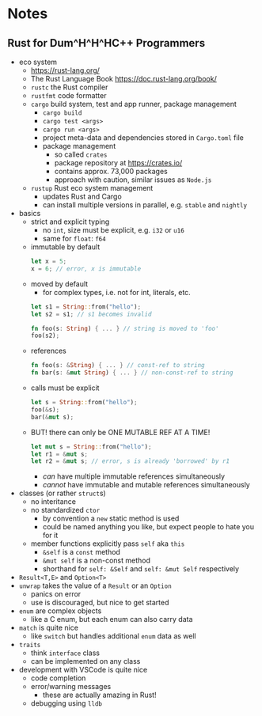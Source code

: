 # Notes

## Rust for Dum^H^H^HC++ Programmers

- eco system
  - https://rust-lang.org/
  - The Rust Language Book https://doc.rust-lang.org/book/
  - `rustc` the Rust compiler
  - `rustfmt` code formatter
  - `cargo` build system, test and app runner, package management
    - `cargo build`
    - `cargo test <args>`
    - `cargo run <args>`
    - project meta-data and dependencies stored in `Cargo.toml` file
    - package management
      - so called `crates`
      - package repository at https://crates.io/
      - contains approx. 73,000 packages
      - approach with caution, similar issues as `Node.js`
  - `rustup` Rust eco system management
    - updates Rust and Cargo
    - can install multiple versions in parallel, e.g. `stable` and `nightly`
- basics
  - strict and explicit typing
    - no `int`, size must be explicit, e.g. `i32` or `u16`
    - same for `float`: `f64`
  - immutable by default
    ```rust
    let x = 5;
    x = 6; // error, x is immutable
    ```
  - moved by default
    - for complex types, i.e. not for int, literals, etc.
    ```rust
    let s1 = String::from("hello");
    let s2 = s1; // s1 becomes invalid

    fn foo(s: String) { ... } // string is moved to 'foo'
    foo(s2);
    ```
  - references
    ```rust
    fn foo(s: &String) { ... } // const-ref to string
    fn bar(s: &mut String) { ... } // non-const-ref to string
    ```
  - calls must be explicit
    ```rust
    let s = String::from("hello");
    foo(&s);
    bar(&mut s);
    ```
  - BUT! there can only be ONE MUTABLE REF AT A TIME!
    ```rust
    let mut s = String::from("hello");
    let r1 = &mut s;
    let r2 = &mut s; // error, s is already 'borrowed' by r1
    ```
    - *can* have multiple immutable references simultaneously
    - *cannot* have immutable and mutable references simultaneously
- classes (or rather `struct`s)
  - no interitance
  - no standardized `ctor`
    - by convention a `new` static method is used
    - could be named anything you like, but expect people to hate you for it
  - member functions explicitly pass `self` aka `this`
    - `&self` is a `const` method
    - `&mut self` is a non-const method
    - shorthand for `self: &Self` and `self: &mut Self` respectively
- `Result<T,E>` and `Option<T>`
- `unwrap` takes the value of a `Result` or an `Option`
  - panics on error
  - use is discouraged, but nice to get started
- `enum` are complex objects
  - like a C enum, but each enum can also carry data
- `match` is quite nice
  - like `switch` but handles additional `enum` data as well
- `traits`
  - think `interface` class
  - can be implemented on any class
- development with VSCode is quite nice
  - code completion
  - error/warning messages
    - these are actually amazing in Rust!
  - debugging using `lldb`
